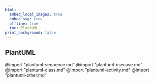 ```yaml
---
html:
  embed_local_images: true
  embed_svg: true
  offline: true
  toc: PlantUML
print_background: false
---
```

## PlantUML
@import "plantuml-sequence.md"
@import "plantuml-usecase.md"
@import "plantuml-class.md"
@import "plantuml-activity.md"
@import "plantuml-other.md"

